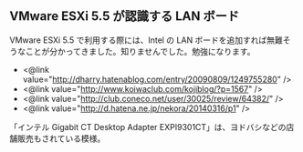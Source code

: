 ## VMware ESXi  5.5 が認識する LAN ボード

VMware ESXi 5.5 で利用する際には、Intel の LAN ボードを追加すれば無難そうなことが分かってきました。知りませんでした。勉強になります。

* <@link value="http://dharry.hatenablog.com/entry/20090809/1249755280" />
* <@link value="http://www.koiwaclub.com/kojiblog/?p=1567" />
* <@link value="http://club.coneco.net/user/30025/review/64382/" />
* <@link value="http://d.hatena.ne.jp/nekora/20140316/p1" />

「インテル Gigabit CT Desktop Adapter EXPI9301CT」は、ヨドバシなどの店舗販売もされている模様。


